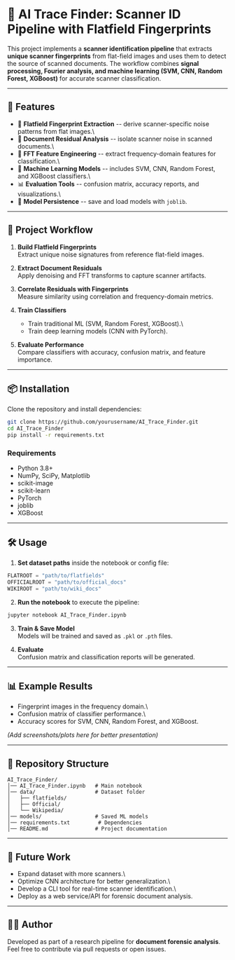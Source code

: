 # 📒 AI Trace Finder: Scanner ID Pipeline with Flatfield Fingerprints

This project implements a **scanner identification pipeline** that
extracts **unique scanner fingerprints** from flat-field images and uses
them to detect the source of scanned documents. The workflow combines
**signal processing, Fourier analysis, and machine learning (SVM, CNN,
Random Forest, XGBoost)** for accurate scanner classification.

------------------------------------------------------------------------

## 🚀 Features

-   📂 **Flatfield Fingerprint Extraction** -- derive scanner-specific
    noise patterns from flat images.\
-   🧾 **Document Residual Analysis** -- isolate scanner noise in
    scanned documents.\
-   🔬 **FFT Feature Engineering** -- extract frequency-domain features
    for classification.\
-   🤖 **Machine Learning Models** -- includes SVM, CNN, Random Forest,
    and XGBoost classifiers.\
-   📊 **Evaluation Tools** -- confusion matrix, accuracy reports, and
    visualizations.\
-   💾 **Model Persistence** -- save and load models with `joblib`.

------------------------------------------------------------------------

## 📂 Project Workflow

1.  **Build Flatfield Fingerprints**\
    Extract unique noise signatures from reference flat-field images.

2.  **Extract Document Residuals**\
    Apply denoising and FFT transforms to capture scanner artifacts.

3.  **Correlate Residuals with Fingerprints**\
    Measure similarity using correlation and frequency-domain metrics.

4.  **Train Classifiers**

    -   Train traditional ML (SVM, Random Forest, XGBoost).\
    -   Train deep learning models (CNN with PyTorch).

5.  **Evaluate Performance**\
    Compare classifiers with accuracy, confusion matrix, and feature
    importance.

------------------------------------------------------------------------

## 📦 Installation

Clone the repository and install dependencies:

``` bash
git clone https://github.com/yourusername/AI_Trace_Finder.git
cd AI_Trace_Finder
pip install -r requirements.txt
```

### Requirements

-   Python 3.8+
-   NumPy, SciPy, Matplotlib
-   scikit-image
-   scikit-learn
-   PyTorch
-   joblib
-   XGBoost

------------------------------------------------------------------------

## 🛠 Usage

1.  **Set dataset paths** inside the notebook or config file:

``` python
FLATROOT = "path/to/flatfields"
OFFICIALROOT = "path/to/official_docs"
WIKIROOT = "path/to/wiki_docs"
```

2.  **Run the notebook** to execute the pipeline:

``` bash
jupyter notebook AI_Trace_Finder.ipynb
```

3.  **Train & Save Model**\
    Models will be trained and saved as `.pkl` or `.pth` files.

4.  **Evaluate**\
    Confusion matrix and classification reports will be generated.

------------------------------------------------------------------------

## 📊 Example Results

-   Fingerprint images in the frequency domain.\
-   Confusion matrix of classifier performance.\
-   Accuracy scores for SVM, CNN, Random Forest, and XGBoost.

*(Add screenshots/plots here for better presentation)*

------------------------------------------------------------------------

## 📂 Repository Structure

    AI_Trace_Finder/
    │── AI_Trace_Finder.ipynb   # Main notebook
    │── data/                   # Dataset folder
    │   ├── flatfields/         
    │   ├── Official/           
    │   └── Wikipedia/          
    │── models/                 # Saved ML models
    │── requirements.txt         # Dependencies
    │── README.md               # Project documentation

------------------------------------------------------------------------

## 🔮 Future Work

-   Expand dataset with more scanners.\
-   Optimize CNN architecture for better generalization.\
-   Develop a CLI tool for real-time scanner identification.\
-   Deploy as a web service/API for forensic document analysis.

------------------------------------------------------------------------

## 👨‍💻 Author

Developed as part of a research pipeline for **document forensic
analysis**.\
Feel free to contribute via pull requests or open issues.
